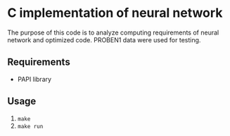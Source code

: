 # C implementation of neural network

The purpose of this code is to analyze computing requirements of neural network and optimized code.
PROBEN1 data were used for testing.

## Requirements
- PAPI library

## Usage
1. `make`
2. `make run`